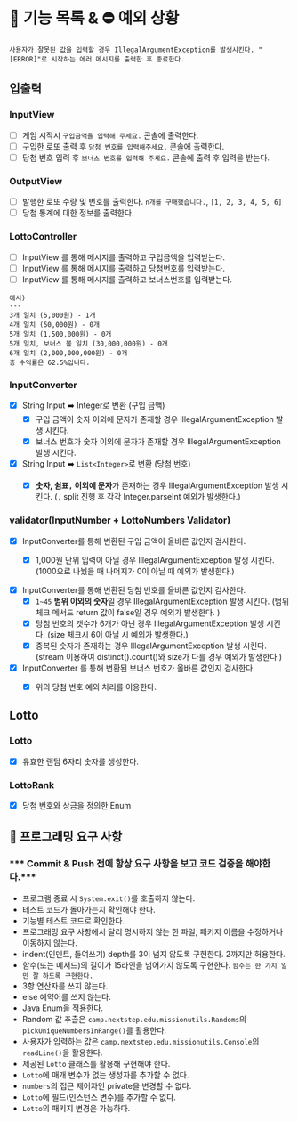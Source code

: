 # 📝 기능 목록 & ⛔️ 예외 상황

`사용자가 잘못된 값을 입력할 경우 IllegalArgumentException를 발생시킨다. "[ERROR]"로 시작하는 에러 메시지를 출력한 후 종료한다.`

## 입출력

### InputView

- [ ] 게임 시작시 `구입금액을 입력해 주세요.` 콘솔에 출력한다.
- [ ] 구입한 로또 출력 후 `당첨 번호를 입력해주세요.` 콘솔에 출력한다.
- [ ] 당첨 번호 입력 후 `보너스 번호를 입력해 주세요.` 콘솔에 출력 후 입력을 받는다.

### OutputView

- [ ] 발행한 로또 수량 및 번호를 출력한다. `n개를 구매했습니다.`, `[1, 2, 3, 4, 5, 6]`
- [ ] 당첨 통계에 대한 정보를 출력한다.

### LottoController
- [ ] InputView 를 통해 메시지를 출력하고 구입금액을 입력받는다.
- [ ] InputView 를 통해 메시지를 출력하고 당첨번호를 입력받는다.
- [ ] InputView 를 통해 메시지를 출력하고 보너스번호를 입력받는다.

```
예시)
---
3개 일치 (5,000원) - 1개
4개 일치 (50,000원) - 0개
5개 일치 (1,500,000원) - 0개
5개 일치, 보너스 볼 일치 (30,000,000원) - 0개
6개 일치 (2,000,000,000원) - 0개
총 수익률은 62.5%입니다.
```

### InputConverter
- [x] String Input ➡️ Integer로 변환 (구입 금액)
  - [x] 구입 금액이 숫자 이외에 문자가 존재할 경우 IllegalArgumentException 발생 시킨다.
  - [x] 보너스 번호가 숫자 이외에 문자가 존재할 경우 IllegalArgumentException 발생 시킨다.
  
- [x] String Input ➡️ `List<Integer>`로 변환 (당첨 번호)
  - [x] **숫자, 쉼표`,` 이외에 문자**가 존재하는 경우 IllegalArgumentException 발생 시킨다. (`,` split 진행 후 각각 Integer.parseInt 예외가 발생한다.)


### validator(InputNumber + LottoNumbers Validator)

- [x] InputConverter를 통해 변환된 구입 금액이 올바른 값인지 검사한다.
    - [x] 1,000원 단위 입력이 아닐 경우 IllegalArgumentException 발생 시킨다. (1000으로 나눴을 때 나머지가 0이 아닐 때 예외가 발생한다.)


- [x] InputConverter를 통해 변환된 당첨 번호를 올바른 값인지 검사한다.
    - [x] `1~45` **범위 이외의 숫자**일 경우 IllegalArgumentException 발생 시킨다. (범위 체크 메서드 return 값이 false일 경우 예외가 발생한다. )
    - [x] 당첨 번호의 갯수가 6개가 아닌 경우 IllegalArgumentException 발생 시킨다. (size 체크시 6이 아닐 시 예외가 발생한다.)
    - [x] 중복된 숫자가 존재하는 경우 IllegalArgumentException 발생 시킨다. (stream 이용하여 distinct().count()와 size가 다를 경우 예외가 발생한다.)

- [x] InputConverter 를 통해 변환된 보너스 번호가 올바른 값인지 검사한다.
    - [x] 위의 당첨 번호 예외 처리를 이용한다.


## Lotto

### Lotto
- [x] 유효한 랜덤 6자리 숫자를 생성한다.

### LottoRank
- [x] 당첨 번호와 상금을 정의한 Enum




## 🎯 프로그래밍 요구 사항

### *** Commit & Push 전에 항상 요구 사항을 보고 코드 검증을 해야한다.***

- 프로그램 종료 시 `System.exit()`를 호출하지 않는다.
- 테스트 코드가 돌아가는지 확인해야 한다.
- 기능별 테스트 코드로 확인한다.
- 프로그래밍 요구 사항에서 달리 명시하지 않는 한 파일, 패키지 이름을 수정하거나 이동하지 않는다.
- indent(인덴트, 들여쓰기) depth를 3이 넘지 않도록 구현한다. 2까지만 허용한다.
- 함수(또는 메서드)의 길이가 15라인을 넘어가지 않도록 구현한다. `함수는 한 가지 일만 잘 하도록 구현한다.`
- 3항 연산자를 쓰지 않는다.
- else 예약어를 쓰지 않는다.
- Java Enum을 적용한다.
- Random 값 추출은 `camp.nextstep.edu.missionutils.Randoms`의 `pickUniqueNumbersInRange()`를 활용한다.
- 사용자가 입력하는 값은 `camp.nextstep.edu.missionutils.Console`의 `readLine()`을 활용한다.
- 제공된 `Lotto` 클래스를 활용해 구현해야 한다.
- `Lotto`에 매개 변수가 없는 생성자를 추가할 수 없다.
- `numbers`의 접근 제어자인 private을 변경할 수 없다.
- `Lotto`에 필드(인스턴스 변수)를 추가할 수 없다.
- `Lotto`의 패키지 변경은 가능하다.
